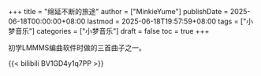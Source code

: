 +++
title = "绵延不断的旅途"
author = ["MinkieYume"]
publishDate = 2025-06-18T00:00:00+08:00
lastmod = 2025-06-18T19:57:59+08:00
tags = ["小梦音乐"]
categories = ["小梦音乐"]
draft = false
toc = true
+++

初学LMMMS编曲软件时做的三首曲子之一。

{{< bilibili BV1GD4y1q7PP >}}
